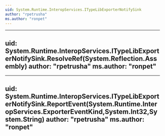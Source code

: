```yaml
---
uid: System.Runtime.InteropServices.ITypeLibExporterNotifySink
author: "rpetrusha"
ms.author: "ronpet"
---
```


---
uid: System.Runtime.InteropServices.ITypeLibExporterNotifySink.ResolveRef(System.Reflection.Assembly)
author: "rpetrusha"
ms.author: "ronpet"
---

---
uid: System.Runtime.InteropServices.ITypeLibExporterNotifySink.ReportEvent(System.Runtime.InteropServices.ExporterEventKind,System.Int32,System.String)
author: "rpetrusha"
ms.author: "ronpet"
---
